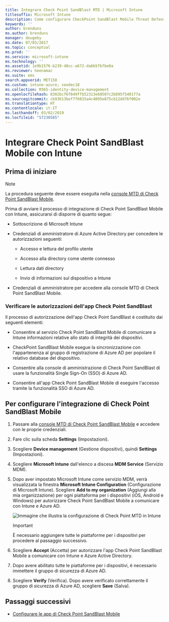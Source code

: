 ```yaml
---
title: Integrare Check Point SandBlast MTD | Microsoft Intune
titlesuffix: Microsoft Intune
description: Come configurare CheckPoint SandBlast Mobile Threat Defense (MTD) con Intune per controllare l'accesso dei dispositivi mobili alle risorse aziendali.
keywords: ''
author: brenduns
ms.author: brenduns
manager: dougeby
ms.date: 07/03/2017
ms.topic: conceptual
ms.prod: ''
ms.service: microsoft-intune
ms.technology: ''
ms.assetid: 1e9b1576-b239-48cc-a672-da6b5fb7be0a
ms.reviewer: heenamac
ms.suite: ems
search.appverid: MET150
ms.custom: intune-azure; seodec18
ms.collection: M365-identity-device-management
ms.openlocfilehash: 8302bcf6f849ffb52313e68507c2b895f5401f7a
ms.sourcegitcommit: cb93613bef7f6015a4c4095e875cb12dd76f002e
ms.translationtype: HT
ms.contentlocale: it-IT
ms.lasthandoff: 03/02/2019
ms.locfileid: "57230585"
---
```

# <a name="integrate-check-point-sandblast-mobile-with-intune"></a>Integrare Check Point SandBlast Mobile con Intune

## <a name="before-you-begin"></a>Prima di iniziare

> [!NOTE] 
> La procedura seguente deve essere eseguita nella [console MTD di Check Point SandBlast Mobile](https://intune-4.eu1.locsec.net/).

Prima di avviare il processo di integrazione di Check Point SandBlast Mobile con Intune, assicurarsi di disporre di quanto segue:

-   Sottoscrizione di Microsoft Intune

-   Credenziali di amministratore di Azure Active Directory per concedere le autorizzazioni seguenti:

    -   Accesso e lettura del profilo utente

    -   Accesso alla directory come utente connesso

    -   Lettura dati directory

    -   Invio di informazioni sul dispositivo a Intune

-   Credenziali di amministratore per accedere alla console MTD di Check Point SandBlast Mobile.

### <a name="check-point-sandblast-app-authorization"></a>Verificare le autorizzazioni dell'app Check Point SandBlast

Il processo di autorizzazione dell'app Check Point SandBlast è costituito dai seguenti elementi:

-   Consentire al servizio Check Point SandBlast Mobile di comunicare a Intune informazioni relative allo stato di integrità dei dispositivi.

-   CheckPoint SandBlast Mobile esegue la sincronizzazione con l'appartenenza al gruppo di registrazione di Azure AD per popolare il relativo database del dispositivo.

-   Consentire alla console di amministrazione di Check Point SandBlast di usare la funzionalità Single Sign-On (SSO) di Azure AD.

-   Consentire all'app Check Point SandBlast Mobile di eseguire l'accesso tramite la funzionalità SSO di Azure AD.

## <a name="to-set-up-check-point-sandblast-mobile-integration"></a>Per configurare l'integrazione di Check Point SandBlast Mobile

1.  Passare alla [console MTD di Check Point SandBlast Mobile](https://intune-4.eu1.locsec.net/) e accedere con le proprie credenziali.

2.  Fare clic sulla scheda **Settings** (Impostazioni).

3.  Scegliere **Device management** (Gestione dispositivi), quindi **Settings** (Impostazioni).

4.  Scegliere **Microsoft Intune** dall'elenco a discesa **MDM Service** (Servizio MDM).

5.  Dopo aver impostato Microsoft Intune come servizio MDM, verrà visualizzata la finestra **Microsoft Intune Configuration** (Configurazione di Microsoft Intune). Scegliere **Add to my organization** (Aggiungi alla mia organizzazione) per ogni piattaforma per i dispositivi (iOS, Android e Windows) per autorizzare Check Point SandBlast Mobile a comunicare con Intune e Azure AD.

    ![Immagine che illustra la configurazione di Check Point MTD in Intune](./media/checkpoint-MTD-1.PNG)

    > [!IMPORTANT]
    > È necessario aggiungere tutte le piattaforme per i dispositivi per procedere al passaggio successivo.

6.  Scegliere **Accept** (Accetta) per autorizzare l'app Check Point SandBlast Mobile a comunicare con Intune e Azure Active Directory.

7.  Dopo avere abilitato tutte le piattaforme per i dispositivi, è necessario immettere il gruppo di sicurezza di Azure AD.

8.  Scegliere **Verify** (Verifica). Dopo avere verificato correttamente il gruppo di sicurezza di Azure AD, scegliere **Save** (Salva).

## <a name="next-steps"></a>Passaggi successivi

- [Configurare le app di Check Point SandBlast Mobile](mtd-apps-ios-app-configuration-policy-add-assign.md)
